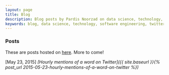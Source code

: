 ```yaml
---
layout: page
title: Blog
description: Blog posts by Pardis Noorzad on data science, technology, and software engineering
keywords: blog, data science, technology, software engineering, twitter analytics
---
```


### Posts

These are posts hosted on [here](https://djpardis.com). More to come!

[May 23, 2015] *[Hourly mentions of a word on Twitter]({{ site.baseurl }}{% post_url 2015-05-23-hourly-mentions-of-a-word-on-twitter %})*  